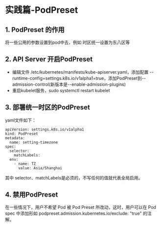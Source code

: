 # 实践篇-PodPreset

## 1. PodPreset 的作用

将一些公用的参数设置到pod中去，例如 时区统一设置为东八区等

## 2. API Server 开启PodPreset

- 编辑文件 /etc/kubernetes/manifests/kube-apiserver.yaml，添加配置 --runtime-config=settings.k8s.io/v1alpha1=true，添加PodPreset到--admission-control(新版本是--enable-admission-plugins)
- 重启kubelet服务，sudo systemctl restart kubelet

## 3. 部署统一时区的PodPreset

yaml文件如下：

```shell
apiVersion: settings.k8s.io/v1alpha1
kind: PodPreset
metadata:
  name: setting-timezone
spec:
  selector:
    matchLabels:
  env:
    - name: TZ
      value: Asia/Shanghai
```

其中 selector、matchLabels是必须的，不写任何的值就代表全局启用。

## 4. 禁用PodPreset

在一些情况下，用户不希望 Pod 被 Pod Preset 所改动，这时，用户可以在 Pod spec 中添加形如 podpreset.admission.kubernetes.io/exclude: "true" 的注解。

